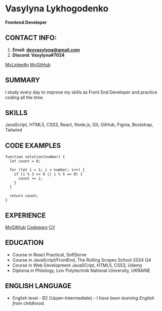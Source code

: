 # Vasylyna Lykhogodenko

**Frontend Developer**

## CONTACT INFO:

1. **Email: devvasylyna@gmail.com**
2. **Discord: Vasylyna#7024**

[MyLinkedIn](https://www.linkedin.com/in/vasylyna-lykhogodenko/)
[MyGitHub](https://github.com/vasylynalykhogodenko)

## SUMMARY

I study every day to improve my skills as Front End Developer and practice coding all the time.

## SKILLS

JavaScript, HTML5, CSS3, React, Node.js, Git, GitHub, Figma, Bootstrap, Tailwind

## CODE EXAMPLES

```
function solution(number) {
  let count = 0;

  for (let i = 1; i < number; i++) {
    if (i % 3 == 0 || i % 5 == 0) {
      count += i;
    }
  }

  return count;
}

```

## EXPERIENCE

[MyGitHub](https://github.com/vasylynalykhogodenko)
[Codewars](https://www.codewars.com/users/rsschool_eb343b2c92494ef9/completed_solutions)
[CV](https://vasylynalykhogodenko.github.io/rsschool-cv/cv)

## EDUCATION

*  Course in React Practical, SoftServe
*  Course in JavaScript/FrontEnd, The Rolling Scopes School 2024 Q4
*  Course in Web Development JavaSCript, HTML5, CSS3, Udemy
*  Diploma in Philology, Lviv Polytechnik National University, UKRAINE

## ENGLISH LANGUAGE

* English level - B2 (Upper-Intermediate) - _I have been learning English from childhood_.
